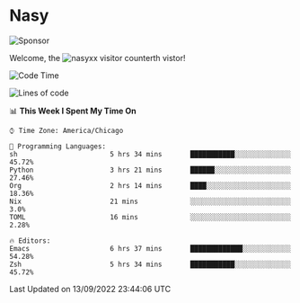 # Nasy

<!--
<p align="center">
<img height="200" src="https://github-readme-stats.vercel.app/api?username=nasyxx&count_private=true&show_icons=true&theme=dracula&include_all_commits=true"/>
<img height="200" src="https://github-readme-stats.vercel.app/api/top-langs/?username=nasyxx&theme=dracula&hide=html,jupyter+notebook&count_private=true&show_icons=true"/>
</p>

  
----------------
-->

![Sponsor](https://img.shields.io/static/v1.svg?label=Sponsor&message=%E2%9D%A4&logo=GitHub&style=flat&color=pink)
 
Welcome, the ![nasyxx visitor counter](https://count.getloli.com/get/@nasyxx?theme=rule34)th vistor!
 
<!--START_SECTION:waka-->
![Code Time](http://img.shields.io/badge/Code%20Time-2%2C625%20hrs%2044%20mins-blue)

![Lines of code](https://img.shields.io/badge/From%20Hello%20World%20I%27ve%20Written-5%20Million%20lines%20of%20code-blue)

📊 **This Week I Spent My Time On** 

```text
⌚︎ Time Zone: America/Chicago

💬 Programming Languages: 
sh                       5 hrs 34 mins       ███████████░░░░░░░░░░░░░░   45.72% 
Python                   3 hrs 21 mins       ██████░░░░░░░░░░░░░░░░░░░   27.46% 
Org                      2 hrs 14 mins       ████░░░░░░░░░░░░░░░░░░░░░   18.36% 
Nix                      21 mins             ░░░░░░░░░░░░░░░░░░░░░░░░░   3.0% 
TOML                     16 mins             ░░░░░░░░░░░░░░░░░░░░░░░░░   2.28%

🔥 Editors: 
Emacs                    6 hrs 37 mins       █████████████░░░░░░░░░░░░   54.28% 
Zsh                      5 hrs 34 mins       ███████████░░░░░░░░░░░░░░   45.72%

```


 Last Updated on 13/09/2022 23:44:06 UTC
<!--END_SECTION:waka-->

<!-- ![visitors](https://visitor-badge.laobi.icu/badge?page_id=nasyxx.nasyxx) -->
